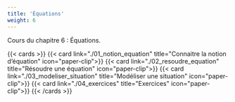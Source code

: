 ```yaml
---
title: 'Équations'
weight: 6
---
```

Cours du chapitre 6 : Équations.

{{< cards >}}
  {{< card link="./01_notion_equation" title="Connaitre la notion d’équation" icon="paper-clip">}}
  {{< card link="./02_resoudre_equation" title="Résoudre une équation" icon="paper-clip">}}
  {{< card link="./03_modeliser_situation" title="Modéliser une situation" icon="paper-clip">}}
  {{< card link="./04_exercices" title="Exercices" icon="paper-clip">}}
{{< /cards >}}
